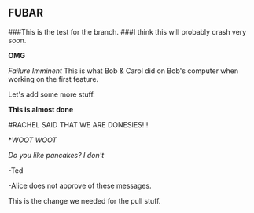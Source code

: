 ## FUBAR

###This is the test for the branch.
###I think this will probably crash very soon.

**OMG**

_Failure Imminent_
This is what Bob & Carol did on Bob's computer when working on the first feature.

Let's add some more stuff.

**This is almost done**

#RACHEL SAID THAT WE ARE DONESIES!!!

**WOOT WOOT*

_Do you like pancakes?_
_I don't_

-Ted

-Alice does not approve of these messages.    


This is the change we needed for the pull stuff.
